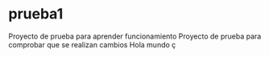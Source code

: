 # prueba1
Proyecto de prueba para aprender funcionamiento
Proyecto de prueba para comprobar que se realizan cambios
Hola mundo ç
